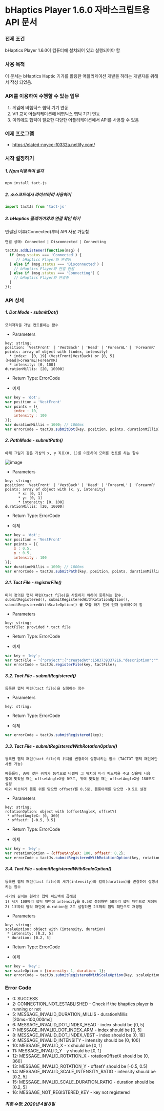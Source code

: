 # bHaptics Player 1.6.0 자바스크립트용 API 문서 

### 전제 조건

bHaptics Player 1.6.0이 컴퓨터에 설치되어 있고 실행되어야 함

### 사용 목적

이 문서는 bHaptics Haptic 기기를 활용한 어플리케이션 개발을 하려는 개발자를 위해서 작성 되었음.


### API를 이용하여 수행할 수 있는 업무 
1) 게임에 비햅틱스 햅틱 기기 연동
2) VR 교육 어플리케이션에 비햅틱스 햅틱 기기 연동 
3) 이외에도 햅틱이 필요한 다양한 어플리케이션에서 API를 사용할 수 있음 

### 예제 프로그램
* https://elated-noyce-f0332a.netlify.com/


### 시작 설정하기
##### 1. Npm이용하여 설치 

```
npm install tact-js
```

##### 2. 소스코드에서 라이브러리 사용하기
```javascript
import tactJs from 'tact-js'
```

##### 3. bHaptics 플레이어와의 연결 확인 하기

연결된 이후(Connected)부터 API 사용 가능함
```
연결 상태: Connected | Disconnected | Connecting
```

```javascript
tactJs.addListener(function(msg) {
  if (msg.status === 'Connected') {
     // bHaptics Player와 연결됨
  } else if (msg.status === 'Disconnected') {
    // bHaptics Player와 연결 안됨
  } else if (msg.status === 'Connecting') {
    // bHaptics Player와 연결중
  }
});

```



### API 상세
##### 1. Dot Mode - submitDot()
```
모터각각을 개별 컨트롤하는 함수
```

* Parameters
```
key: string;
position: 'VestFront' | 'VestBack' | 'Head' | 'ForearmL' | 'ForearmR'
points: array of object with (index, intensity)
  * index:  [0, 19] (VestFront|VestBack) or [0, 5] (Head|ForearmL|ForearmR)
  * intensity: [0, 100] 
durationMillis: [20, 10000]
```
* Return Type: ErrorCode

* 예제
```javascript
var key = 'dot';
var position = 'VestFront'
var points = [{
    index : 10,
    intensity : 100
}];
var durationMillis = 1000; // 1000ms
var errorCode = tactJs.submitDot(key, position, points, durationMillis);
```

##### 2. PathMode - submitPath()
```
아래 그림과 같은 가상의 x, y 좌표(0, 1)를 이용하여 모터를 컨트롤 하는 함수
```

![image](https://user-images.githubusercontent.com/1837913/78652285-7d72f900-78fc-11ea-9b1c-62a2d527d2a8.png)

* Parameters
```
key: string;
position: 'VestFront' | 'VestBack' | 'Head' | 'ForearmL' | 'ForearmR'
points: array of object with (x, y, intensity)
      * x: [0, 1]
      * y: [0, 1]
      * intensity: [0, 100] 
durationMillis: [20, 10000]
```
  
* Return Type: ErrorCode
  
* 예제
```javascript
var key = 'dot';
var position = 'VestFront'
var points = [{
    x : 0.5,
    y : 0.5,
    intensity : 100
}];
var durationMillis = 1000; // 1000ms
var errorCode = tactJs.submitPath(key, position, points, durationMillis);
```


##### 3.1. Tact File - registerFile()
```
미리 정의된 햅틱 패턴(tact file)을 사용하기 위하여 등록하는 함수. 
submitRegistered(), submitRegisteredWithRotationOption(), 
submitRegisteredWithScaleOption() 를 호출 하기 전에 먼저 등록하여야 함
```

* Parameters
```
key: string;
tactFile: provided *.tact file
```

* Return Type: ErrorCode

* 예제
```javascript
var key = 'key';
var tactFile = '{"project":{"createdAt":1583739337216,"description":"","layout":{"layouts":{"For...' // tact file string
var errorCode = tactJs.registerFile(key, tactFile);
```

##### 3.2. Tact File - submitRegistered()
```
등록한 햅틱 패턴(tact file)을 실행하는 함수
```

* Parameters
```
key: string;
```
* Return Type: ErrorCode

* 예제
```javascript
var errorCode = tactJs.submitRegistered(key);
```

##### 3.3. Tact File - submitRegisteredWithRotationOption()
```
등록한 햅틱 패턴(tact file)의 위치를 변경하여 실행시키는 함수 (TACTOT 햅틱 패턴에만 사용 가능)

예를들어, 총에 맞는 위치가 동적으로 바뀔때 그 위치에 따라 피드백을 주고 싶을때 사용
앞에 맞았을 때는 offsetAngleX을 0으로, 뒤에 맞았을 때는 offsetAngleX을 180도로 설정
이와 비슷하게 몸통 위를 맞으면 offsetY를 0.5로, 몸통아래를 맞으면 -0.5로 설정
```

* Parameters
```
key: string;
rotationOption: object with (offsetAngleX, offsetY)
 * offsetAngleX: [0, 360]
 * offsetY: [-0.5, 0.5]
```
 
* Return Type: ErrorCode
 
* 예제
```javascript
var key = 'key';
var rotationOption = {offsetAngleX: 180, offsetY: 0.2};
var errorCode = tactJs.submitRegisteredWithRotationOption(key, rotationOption);
```

##### 3.4. Tact File - submitRegisteredWithScaleOption()
```
등록한 햅틱 패턴(tact file)의 세기(intensity)와 길이(duration)를 변경하여 실행시키는 함수

세기와 길이는 원래의 햅틱 피드백에 곱해짐 
1) 세기 100짜리 햅틱 패턴에 intensity를 0.5로 설정하면 50짜리 햅틱 패턴으로 재생됨
2) 1초짜리 햅틱 패턴에 duration을 2로 설정하면 2초짜리 햅틱 패턴으로 재생됨
```
* Parameters
```
key: string;
scaleOption: object with (intensity, duration)
 * intensity: [0.2, 5] 
 * duration: [0.2, 5]
``` 

* Return Type: ErrorCode
 
* 예제
```javascript
var key = 'key';
var scaleOption = {intensity: 1, duration: 1};
var errorCode = tactJs.submitRegisteredWithScaleOption(key, scaleOption);
```

### Error Code
* 0: SUCCESS
* 2: CONNECTION_NOT_ESTABLISHED - Check if the bhaptics player is running or not
* 5: MESSAGE_INVALID_DURATION_MILLIS - durationMillis [20ms~100,000ms]
* 6: MESSAGE_INVALID_DOT_INDEX_HEAD - index should be [0, 5]
* 7: MESSAGE_INVALID_DOT_INDEX_ARM - index should be [0, 5]
* 8: MESSAGE_INVALID_DOT_INDEX_VEST - index should be [0, 19]
* 9: MESSAGE_INVALID_INTENSITY - intensity should be [0, 100]
* 10: MESSAGE_INVALID_X -  x should be [0, 1]
* 11: MESSAGE_INVALID_Y - y should be [0, 1]
* 12: MESSAGE_INVALID_ROTATION_X - rotationOffsetX should be [0, 360]
* 13: MESSAGE_INVALID_ROTATION_Y - offsetY should be [-0.5, 0.5]
* 14: MESSAGE_INVALID_SCALE_INTENSITY_RATIO - intensity should be [0.2, 5]
* 15: MESSAGE_INVALID_SCALE_DURATION_RATIO - duration should be [0.2, 5]
* 16: MESSAGE_NOT_REGISTERED_KEY - key not registered




##### 최종 수정: 2020년 4월 8일
